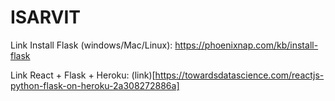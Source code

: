 # ISARVIT

Link Install Flask (windows/Mac/Linux): https://phoenixnap.com/kb/install-flask

Link React + Flask + Heroku: (link)[https://towardsdatascience.com/reactjs-python-flask-on-heroku-2a308272886a]
